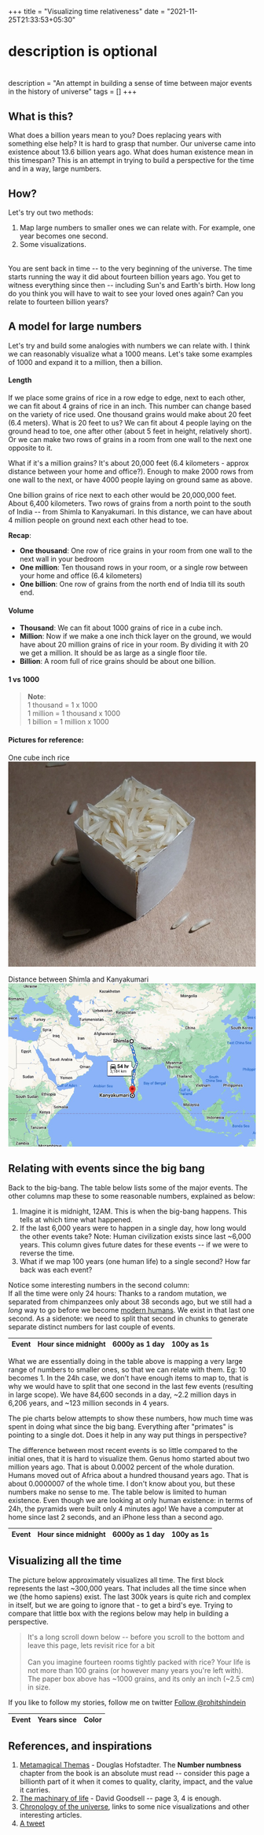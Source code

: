 +++
title = "Visualizing time relativeness"
date = "2021-11-25T21:33:53+05:30"

#
# description is optional
#
description = "An attempt in building a sense of time between major events in the history of universe"
tags = []
+++

<style>
 svg text {
     font-weight: 200;
     font-size: 12px;
 }

 svg polyline{
     opacity: .3;
     stroke: black;
     stroke-width: 1px;
     fill: none;
 }
 
 .grid-canvas-wrapper {
     width: 95vw;
     position: relative;
     left: 55%;
     right: 50%;
     margin-left: -50vw;
     margin-right: -50vw;
 }

span.text-inline-colors {
  display: inline-block;
  width: 14px;
  height: 14px;
  margin-bottom: -2px;
}
</style>
<!-- Load d3.js -->
<script src="/js/d3.v6.min.js"></script>
<script src="/js/moment-2.29.1.min.js"></script>
<script src="/js/fabric.min.js"></script>

## What is this?
What does a billion years mean to you? Does replacing years with something else help? It is hard to grasp that number. Our universe came into existence about 13.6 billion years ago. What does human existence mean in this timespan? This is an attempt in trying to build a perspective for the time and in a way, large numbers.

## How?
Let's try out two methods:
1. Map large numbers to smaller ones we can relate with. For example, one year becomes one second.
2. Some visualizations.

<p style="margin-bottom: 32px;"></p>

You are sent back in time -- to the very beginning of the universe. The time starts running the way it did about fourteen billion years ago. You get to witness everything since then -- including Sun's and Earth's birth. How long do you think you will have to wait to see your loved ones again? Can you relate to fourteen billion years?

## A model for large numbers
Let's try and build some analogies with numbers we can relate with. I think we can reasonably visualize what a 1000 means. Let's take some examples of 1000 and expand it to a million, then a billion.

#### Length
If we place some grains of rice in a row edge to edge, next to each  other, we can fit about 4 grains of rice in an inch. This number can change based on the variety of rice used. One thousand grains would  make about 20 feet (6.4 meters). What is 20 feet to us? We can fit about  4 people laying on the ground head to toe, one after other (about 5 feet in height, relatively short). Or we can make two rows of  grains in a room from one wall to the next one opposite to it.

What if it's a million grains? It's about 20,000 feet (6.4 kilometers - approx distance between your home and office?). Enough to make 2000 rows from one wall to the next, or have 4000 people laying on ground same as above.

One billion grains of rice next to each other would be 20,000,000 feet.  About 6,400 kilometers. Two rows of grains from a north point to the south of India -- from Shimla to Kanyakumari. In this distance, we can  have about 4 million people on ground next each other head to toe.

**Recap**:

- **One thousand**: One row of rice grains in your room from one wall to the next wall in your bedroom
- **One million**: Ten thousand rows in your room, or a single row between your home and office (6.4 kilometers)
- **One billion**: One row of grains from the north end of India till its south end.

#### Volume
- **Thousand**: We can fit about 1000 grains of rice in a cube inch.
- **Million**: Now if we make a one inch thick layer on the ground, we would have about 20 million grains of rice in your room. By dividing it with 20 we get a million. It should be as large as a single floor tile.
- **Billion**: A room full of rice grains should be about one billion.

#### 1 vs 1000
<div class='grid-canvas-wrapper2' id='scale-vis-wrapper'>
    <canvas id="scale-vis"></canvas>
</div>

> **Note**: \
> 1 thousand = 1 x 1000 \
> 1 million =  1 thousand x 1000 \
> 1 billion = 1 million x 1000

#### Pictures for reference:
One cube inch rice
![One cube inch of rice grains!](/images/scale-blog/one-cube-inch-rice.jpeg "One cube inch of rice grains")

Distance between Shimla and Kanyakumari
![A google maps view of the distance between Shimla and Kanyakumari!](/images/scale-blog/shimla-to-kanyakumari-google-maps.jpeg "A google maps view of the distance between Shimla and Kanyakumari")

## Relating with events since the big bang
Back to the big-bang. The table below lists some of the major events. The other columns map these to some reasonable numbers, explained as below:

1. Imagine it is midnight, 12AM. This is when the big-bang happens. This tells at which time what happened.
2. If the last 6,000 years were to happen in a single day, how long would the other events take? Note: Human civilization exists since last ~6,000 years. This column gives future dates for these events -- if we were to reverse the time.
3. What if we map 100 years (one human life) to a single second? How far back was each event?

Notice some interesting numbers in the second column:\
If all the time were only 24 hours: Thanks to a random mutation, we separated from chimpanzees only about 38 seconds ago, but we still had a _long_ way to go before we become [modern humans](https://en.wikipedia.org/wiki/Early_modern_human). We exist in that last one second. As a sidenote: we need to split that second in chunks to generate separate distinct numbers for last couple of events.


<!-- Create a div where the graph will take place -->
<div id="universe_timeline" class="timeline">
    <div id="universe_timeline_table" class="timeline_table">
        <table class="table table-bordered">
            <thead>
                <tr>
                    <th>Event</th>
                    <th>Hour since midnight</th>
                    <th>6000y as 1 day</th>
                    <th>100y as 1s</th>
                </tr>
            </thead>
            <tbody id="universe_timeline_tbody"></tbody>
        </table>
    </div>
    <p>
        What we are essentially doing in the table above is mapping a very large range of numbers to smaller ones, so that we can relate with them. Eg: 10 becomes 1. In the 24h case, we don't have enough items to map to, that is why we would have to split that one second in the last few events (resulting in large scope). We have 84,600 seconds in a day, ~2.2 million days in 6,206 years, and ~123 million seconds in 4 years.
    </p>
    <p>
        The pie charts below attempts to show these numbers, how much time was spent in doing what since the big bang. Everything after "primates" is pointing to a single dot. Does it help in any way put things in perspective?
    </p>
    <div id="universe_timeline_donut" class="timeline_donut"></div>
</div>

The difference between most recent events is so little compared to the initial ones, that it is hard to visualize them. Genus homo started about two million years ago. That is about 0.0002 percent of the whole duration. Humans moved out of Africa about a hundred thousand years ago. That is about 0.0000007 of the whole time. I don't know about you, but these numbers make no sense to me. The table below is limited to human existence. Even though we are looking at only human existence: in terms of 24h, the pyramids were built only 4 minutes ago! We have a computer at home since last 2 seconds, and an iPhone less than a second ago.
<div id="earth_timeline" class="timeline">
    <div id="earth_timeline_table" class="timeline_table">
        <table>
            <thead>
                <tr>
                    <th>Event</th>
                    <th>Hour since midnight</th>
                    <th>6000y as 1 day</th>
                    <th>100y as 1s</th>
                </tr>
            </thead>
            <tbody id="earth_timeline_tbody"></tbody>
        </table>
    </div>
    <div id="earth_timeline_donut" class="timeline_donut"></div>
</div>

## Visualizing all the time
The picture below approximately visualizes all time. The first block  represents the last ~300,000 years. That includes all the time since  when we (the homo sapiens) exist. The last 300k years is quite rich and complex in itself, but we are going to ignore that - to get a bird's eye. Trying to compare that little box with the regions below may help in building a perspective.


> It's a long scroll down below -- before you scroll to the bottom and leave this page, lets revisit rice for a bit\
>\
> Can you imagine fourteen rooms tightly packed with rice? Your life is not more than 100 grains (or however many years you're left with). The paper box above has ~1000 grains, and its only an inch (~2.5 cm) in size.


<p>If you like to follow my stories, follow me on twitter <a href="https://twitter.com/rohitshindein?ref_src=twsrc%5Etfw" class="twitter-follow-button" data-show-count="false">Follow @rohitshindein</a><script async src="https://platform.twitter.com/widgets.js" charset="utf-8"></script></p>


<div class='grid-canvas-wrapper' id='grid-vis-wrapper'>
    <canvas id="grid-vis"></canvas>
</div>

<div id="sapiens_timeline" class="timeline">
    <div id="sapiens_timeline_table" class="timeline_table">
        <table>
            <thead>
                <tr>
                    <th>Event</th>
                    <th>Years since</th>
                    <th>Color</th>
                </tr>
            </thead>
            <tbody id="sapiens_timeline_tbody"></tbody>
        </table>
    </div>
</div>

## References, and inspirations
1. [Metamagical Themas](https://www.amazon.in/Metamagical-Themas-Questing-Essence-Pattern-ebook/dp/B06XCJFHB5) - Douglas Hofstadter. The **Number numbness** chapter from the book is an absolute must read -- consider this page a billionth part of it when it comes to quality, clarity, impact, and the value it carries.
2. [The machinary of life](https://www.amazon.in/Machinery-Life-David-S-Goodsell/dp/0387849246) - David Goodsell -- page 3, 4 is enough.
3. [Chronology of the universe](https://en.wikipedia.org/wiki/Chronology_of_the_universe), links to some nice visualizations and other interesting articles.
4. [A tweet](https://twitter.com/Rainmaker1973/status/1352587177310486534)


<script src="/js/scale_blog/scale.js" type="text/javascript"></script>
<script type="text/javascript">


 drawPieForTimeline(
     d3,
     universeTimeline,
     'universe_timeline_donut',
     {
         height: pie_height,
         width: pie_width,
         margin: pie_margin,
         viewbox: '0 0 600 400',
         translate: 'translate(300,280)'
     }
 );
 drawPieForTimeline(
     d3,
     earthTimeline,
     'earth_timeline_donut',
     {
         height: pie_height,
         width: pie_width,
         margin: pie_margin,
         viewbox: '0 0 700 340',
         translate: 'translate(350,200)'
     }
 );

updateTables(universeTimeline, document.getElementById('universe_timeline_tbody'));
updateTables(earthTimeline, document.getElementById('earth_timeline_tbody'));

 updateGridVisualisationTable(sapiensTimeline.reverse(), document.getElementById('sapiens_timeline_tbody'));

 const gridRectSize = 10
 const widthForGrid = document.getElementById('grid-vis-wrapper').getBoundingClientRect().width - gridRectSize;
 drawGridVisualisation(
     'grid-vis',
     {
         width: widthForGrid,
         timeline: sapiensTimeline.reverse().map(t => ({...t})),
         yearsBlock: 300000
     }
 );

 const scaleDummyTimeline = [{
     eventTitle: '1 million',
     color: darkColors[0],
     years: 1000
 }, {
     eventTitle: '1 billion',
     color: darkColors[1],
     years: 1000000
 }];

 const widthForScaleGrid = document.getElementById('scale-vis-wrapper').getBoundingClientRect().width - gridRectSize;

 drawGridVisualisation(
     'scale-vis',
     {
         width: Math.min(widthForScaleGrid, 700),
         timeline: scaleDummyTimeline.reverse(),
         yearsBlock: 1000
     }
 );
</script>

